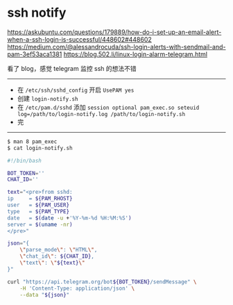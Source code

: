 # ssh notify

https://askubuntu.com/questions/179889/how-do-i-set-up-an-email-alert-when-a-ssh-login-is-successful/448602#448602
https://medium.com/@alessandrocuda/ssh-login-alerts-with-sendmail-and-pam-3ef53aca1381
https://blog.502.li/linux-login-alarm-telegram.html

看了 blog，感觉 telegram 监控 ssh 的想法不错

---

- 在 `/etc/ssh/sshd_config` 开启 `UsePAM yes`
- 创建 `login-notify.sh`
- 在 `/etc/pam.d/sshd` 添加 `session optional pam_exec.so seteuid log=/path/to/login-notify.log /path/to/login-notify.sh`
- 完

---

```bash
$ man 8 pam_exec
$ cat login-notify.sh

#!/bin/bash

BOT_TOKEN=''
CHAT_ID=''

text="<pre>from sshd:
ip     = ${PAM_RHOST}
user   = ${PAM_USER}
type   = ${PAM_TYPE}
date   = $(date -u +'%Y-%m-%d %H:%M:%S')
server = $(uname -nr)
</pre>"

json="{
    \"parse_mode\": \"HTML\",
    \"chat_id\": ${CHAT_ID},
    \"text\": \"${text}\"
}"

curl "https://api.telegram.org/bot${BOT_TOKEN}/sendMessage" \
    -H 'Content-Type: application/json' \
    --data "${json}"
```


